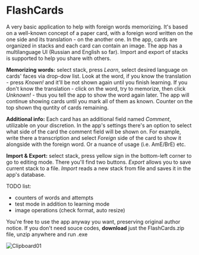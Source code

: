 # FlashCards
A very basic application to help with foreign words memorizing. It's based on a well-known concept of a paper card, with a foreign word written on the one side and its translation - on the another one. In the app, cards are organized in stacks and each card can contain an image. The app has a multilanguage UI (Russian and English so far). Import and export of stacks is supported to help you share with others.

**Memorizing words:** select stack, press _Learn_, select desired language on cards' faces via drop-dow list. Look at the word, if you know the translation - press _Known!_ and it'll be not shown again until you finish learning. If you don't know the translation - click on the word, try to memorize, then click _Unknown!_ - thus you tell the app to show the word again later. The app will continue showing cards until you mark all of them as known. Counter on the top shown thq quntity of cards remaining.

**Additional info:** Each card has an additional field named _Comment_, utilizable on your discretion. In the app's settings there's an option to select what side of the card the comment field will be shown on. For example, write there a transcription and select _Foreign_ side of the card to show it alongside with the foreign word. Or a nuance of usage (i.e. AmE/BrE) etc. 

**Import & Export:** select stack, press yellow sign in the bottom-left corner to go to editing mode. There you'll find two buttons. _Export_ allows you to save current stack to a file. _Import_ reads a new stack from file and saves it in the app's database. 

TODO list: 
- counters of words and attempts
- test mode in addition to learning mode
- image operations (check format, auto resize)

You're free to use the app anyway you want, preserving original author notice.
If you don't need souce codes, **download** just the FlashCards.zip file, unzip anywhere and run .exe

![Clipboard01](https://user-images.githubusercontent.com/86118729/147366197-7870855e-2462-4010-9f96-0d2c651c06c0.jpg)
